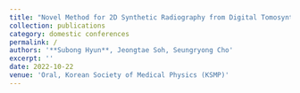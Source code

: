 ```yaml
---
title: "Novel Method for 2D Synthetic Radiography from Digital Tomosynthesis System"
collection: publications
category: domestic conferences
permalink: /
authors: '**Subong Hyun**, Jeongtae Soh, Seungryong Cho'
excerpt: ''
date: 2022-10-22
venue: 'Oral, Korean Society of Medical Physics (KSMP)'
---
```

